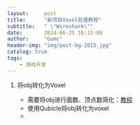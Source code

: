 ```yaml
---
layout:     post
title:      "新项目Voxel处理教程"
subtitle:   " \"Wireshark\""
date:       2024-06-25 16:15:00
author:     "Gumc"
header-img: "img/post-bg-2015.jpg"
catalog: true
tags:
    - 游戏开发
---
```

1. 将obj转化为Voxel

   - 需要将obj进行面数、顶点数简化：[教程](https://www.youtube.com/watch?v=Erstqc5uSxU)
   - 使用Qubicle将obj转化为voxel
   -

